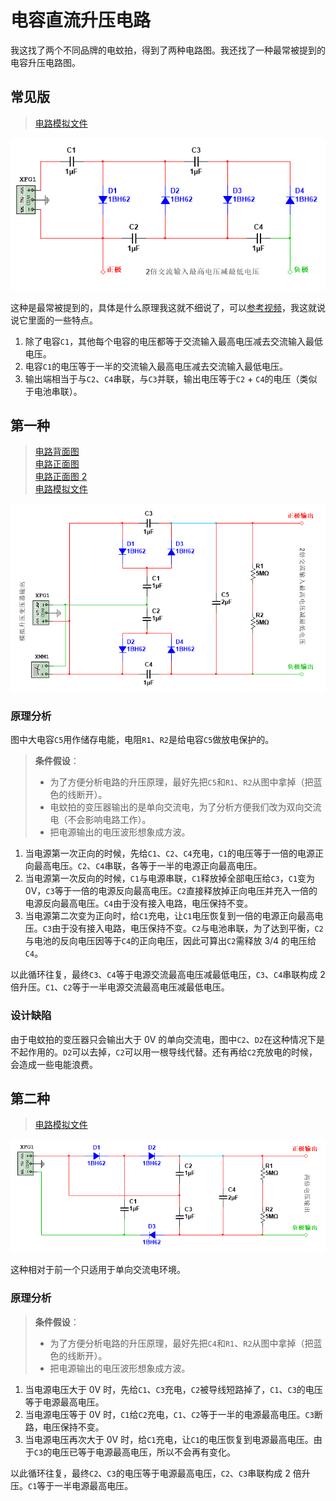 # 电容直流升压电路

我这找了两个不同品牌的电蚊拍，得到了两种电路图。我还找了一种最常被提到的电容升压电路图。

## 常见版

> [电路模拟文件](./文件/常见版电容升压电路.ms14)

![常见版电容升压电路](./文件/常见版电容升压电路.png)

这种是最常被提到的，具体是什么原理我这就不细说了，可以[参考视频](https://www.youtube.com/watch?v=DI8Yt1AQrH8)，我这就说说它里面的一些特点。

1. 除了电容`C1`，其他每个电容的电压都等于交流输入最高电压减去交流输入最低电压。
2. 电容`C1`的电压等于一半的交流输入最高电压减去交流输入最低电压。
3. 输出端相当于与`C2`、`C4`串联，与`C3`并联，输出电压等于`C2` + `C4`的电压（类似于电池串联）。

## 第一种

> [电路背面图](./文件/第一种电路背面.jpg)  
> [电路正面图](./文件/第一种电路正面.jpg)  
> [电路正面图 2](./文件/第一种电路正面2.jpg)  
> [电路模拟文件](./文件/第一种电蚊拍电容升压电路.ms14)

![第一种电蚊拍电容升压电路](./文件/第一种电蚊拍电容升压电路.png)

### 原理分析

图中大电容`C5`用作储存电能，电阻`R1`、`R2`是给电容`C5`做放电保护的。

> **条件假设**：
>
> -   为了方便分析电路的升压原理，最好先把`C5`和`R1`、`R2`从图中拿掉（把蓝色的线断开）。
> -   电蚊拍的变压器输出的是单向交流电，为了分析方便我们改为双向交流电（不会影响电路工作）。
> -   把电源输出的电压波形想象成方波。

1. 当电源第一次正向的时候，先给`C1`、`C2`、`C4`充电，`C1`的电压等于一倍的电源正向最高电压。`C2`、`C4`串联，各等于一半的电源正向最高电压。
2. 当电源第一次反向的时候，`C1`与电源串联，`C1`释放掉全部电压给`C3`，`C1`变为 0V，`C3`等于一倍的电源反向最高电压。`C2`直接释放掉正向电压并充入一倍的电源反向最高电压。`C4`由于没有接入电路，电压保持不变。
3. 当电源第二次变为正向时，给`C1`充电，让`C1`电压恢复到一倍的电源正向最高电压。`C3`由于没有接入电路，电压保持不变。`C2`与电池串联，为了达到平衡，`C2`与电池的反向电压因等于`C4`的正向电压，因此可算出`C2`需释放 3/4 的电压给`C4`。

以此循环往复，最终`C3`、`C4`等于电源交流最高电压减最低电压，`C3`、`C4`串联构成 2 倍升压。`C1`、`C2`等于一半电源交流最高电压减最低电压。

### 设计缺陷

由于电蚊拍的变压器只会输出大于 0V 的单向交流电，图中`C2`、`D2`在这种情况下是不起作用的。`D2`可以去掉，`C2`可以用一根导线代替。还有再给`C2`充放电的时候，会造成一些电能浪费。

## 第二种

> [电路模拟文件](./文件/另一种电蚊拍电容升压电路.ms14)

![第二种电蚊拍电容升压电路](./文件/另一种电蚊拍电容升压电路.png)

这种相对于前一个只适用于单向交流电环境。

### 原理分析

> **条件假设**：
>
> -   为了方便分析电路的升压原理，最好先把`C4`和`R1`、`R2`从图中拿掉（把蓝色的线断开）。
> -   把电源输出的电压波形想象成方波。

1. 当电源电压大于 0V 时，先给`C1`、`C3`充电，`C2`被导线短路掉了，`C1`、`C3`的电压等于电源最高电压。
2. 当电源电压等于 0V 时，`C1`给`C2`充电，`C1`、`C2`等于一半的电源最高电压。`C3`断路，电压保持不变。
3. 当电源电压再次大于 0V 时，给`C1`充电，让`C1`的电压恢复到电源最高电压。由于`C3`的电压已等于电源最高电压，所以不会再有变化。

以此循环往复，最终`C2`、`C3`的电压等于电源最高电压，`C2`、`C3`串联构成 2 倍升压。`C1`等于一半电源最高电压。
